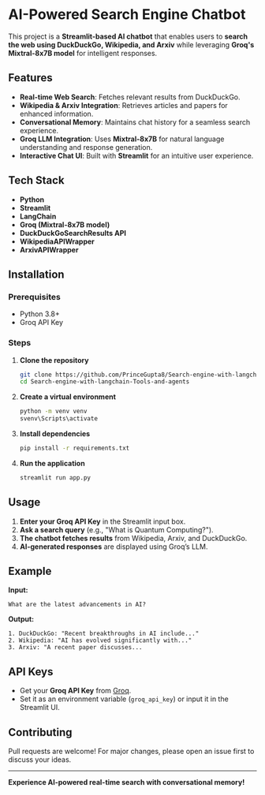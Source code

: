 # AI-Powered Search Engine Chatbot

This project is a **Streamlit-based AI chatbot** that enables users to **search the web using DuckDuckGo, Wikipedia, and Arxiv** while leveraging **Groq's Mixtral-8x7B model** for intelligent responses.

## Features

- **Real-time Web Search**: Fetches relevant results from DuckDuckGo.
- **Wikipedia & Arxiv Integration**: Retrieves articles and papers for enhanced information.
- **Conversational Memory**: Maintains chat history for a seamless search experience.
- **Groq LLM Integration**: Uses **Mixtral-8x7B** for natural language understanding and response generation.
- **Interactive Chat UI**: Built with **Streamlit** for an intuitive user experience.

## Tech Stack

- **Python**
- **Streamlit**
- **LangChain**
- **Groq (Mixtral-8x7B model)**
- **DuckDuckGoSearchResults API**
- **WikipediaAPIWrapper**
- **ArxivAPIWrapper**

## Installation

### Prerequisites

- Python 3.8+
- Groq API Key

### Steps

1. **Clone the repository**
   ```bash
   git clone https://github.com/PrinceGupta8/Search-engine-with-langchain-Tools-and-agents.git
   cd Search-engine-with-langchain-Tools-and-agents
   ```
2. **Create a virtual environment**
   ```bash
   python -m venv venv
   svenv\Scripts\activate
   ```
3. **Install dependencies**
   ```bash
   pip install -r requirements.txt
   ```
4. **Run the application**
   ```bash
   streamlit run app.py
   ```

## Usage

1. **Enter your Groq API Key** in the Streamlit input box.
2. **Ask a search query** (e.g., "What is Quantum Computing?").
3. **The chatbot fetches results** from Wikipedia, Arxiv, and DuckDuckGo.
4. **AI-generated responses** are displayed using Groq’s LLM.

## Example

**Input:**

```
What are the latest advancements in AI?
```

**Output:**

```
1. DuckDuckGo: "Recent breakthroughs in AI include..."
2. Wikipedia: "AI has evolved significantly with..."
3. Arxiv: "A recent paper discusses...
```

## API Keys

- Get your **Groq API Key** from [Groq](https://groq.com/).
- Set it as an environment variable (`groq_api_key`) or input it in the Streamlit UI.

## Contributing

Pull requests are welcome! For major changes, please open an issue first to discuss your ideas.

---

**Experience AI-powered real-time search with conversational memory!**

